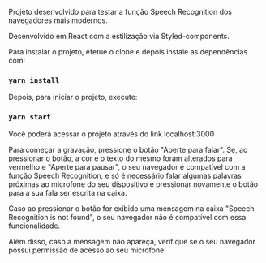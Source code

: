 Projeto desenvolvido para testar a função Speech Recognition dos navegadores mais modernos. 

Desenvolvido em React com a estilização via Styled-components.

Para instalar o projeto, efetue o clone e depois instale as dependências com:

### `yarn install`

Depois, para iniciar o projeto, execute:

### `yarn start`

Você poderá acessar o projeto através do link localhost:3000

Para começar a gravação, pressione o botão "Aperte para falar". Se, ao pressionar o botão, a cor e o texto do mesmo foram alterados para vermelho e "Aperte para pausar", o seu navegador é compatível com a função Speech Recognition, e só é necessário falar algumas palavras próximas ao microfone do seu dispositivo e pressionar novamente o botão para a sua fala ser escrita na caixa.

Caso ao pressionar o botão for exibido uma mensagem na caixa "Speech Recognition is not found", o seu navegador não é compatível com essa funcionalidade.

Além disso, caso a mensagem não apareça, verifique se o seu navegador possui permissão de acesso ao seu microfone.